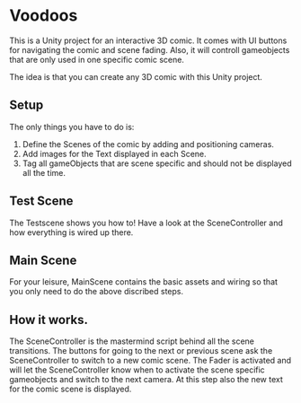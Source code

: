 # Voodoos
This is a Unity project for an interactive 3D comic. It comes with UI buttons for navigating the comic and scene fading.
Also, it will controll gameobjects that are only used in one specific comic scene.

The idea is that you can create any 3D comic with this Unity project.

## Setup
The only things you have to do is:
1. Define the Scenes of the comic by adding and positioning cameras.
2. Add images for the Text displayed in each Scene.
3. Tag all gameObjects that are scene specific and should not be displayed all the time.

## Test Scene
The Testscene shows you how to! Have a look at the SceneController and how everything is wired up there. 

## Main Scene
For your leisure, MainScene contains the basic assets and wiring so that you only need to do the above discribed steps.

## How it works.
The SceneController is the mastermind script behind all the scene transitions. 
The buttons for going to the next or previous scene ask the SceneController to switch to a new comic scene.
The Fader is activated and will let the SceneController know when to activate the scene specific gameobjects and switch to
the next camera. At this step also the new text for the comic scene is displayed.
